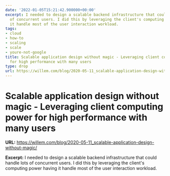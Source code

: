 ```yaml
---
date: '2022-01-05T15:21:42.900000+00:00'
excerpt: I needed to design a scalable backend infrastructure that could handle lots
  of concurrent users. I did this by leveraging the client's computing power having
  it handle most of the user interaction workload.
tags:
- cloud
- how-to
- scaling
- scale
- youre-not-google
title: Scalable application design without magic - Leveraging client computing power
  for high performance with many users
type: drop
url: https://willem.com/blog/2020-05-11_scalable-application-design-without-magic/
---
```


# Scalable application design without magic - Leveraging client computing power for high performance with many users

**URL:** https://willem.com/blog/2020-05-11_scalable-application-design-without-magic/

**Excerpt:** I needed to design a scalable backend infrastructure that could handle lots of concurrent users. I did this by leveraging the client's computing power having it handle most of the user interaction workload.
